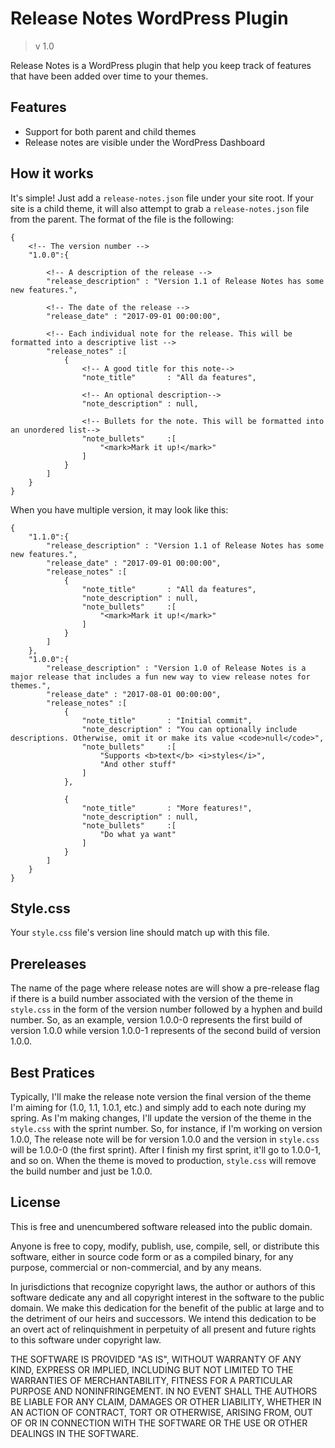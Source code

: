 # Release Notes WordPress Plugin
>v 1.0

Release Notes is a WordPress plugin that help you keep track of features that have been added over time to your themes.

## Features
* Support for both parent and child themes
* Release notes are visible under the WordPress Dashboard

## How it works
It's simple! Just add a <code>release-notes.json</code> file under your site root. If your site is a child theme, it will also attempt to grab a <code>release-notes.json</code> file from the parent. The format of the file is the following:

```
{
    <!-- The version number -->
    "1.0.0":{ 

        <!-- A description of the release -->
        "release_description" : "Version 1.1 of Release Notes has some new features.",

        <!-- The date of the release -->
        "release_date" : "2017-09-01 00:00:00",

        <!-- Each individual note for the release. This will be formatted into a descriptive list -->
        "release_notes" :[
            {
                <!-- A good title for this note-->
                "note_title"       : "All da features",

                <!-- An optional description-->
                "note_description" : null,

                <!-- Bullets for the note. This will be formatted into an unordered list-->
                "note_bullets"     :[
                    "<mark>Mark it up!</mark>"
                ]
            }
        ]
    }
}
```

When you have multiple version, it may look like this:

```
{
    "1.1.0":{
        "release_description" : "Version 1.1 of Release Notes has some new features.",
        "release_date" : "2017-09-01 00:00:00",
        "release_notes" :[
            {
                "note_title"       : "All da features",
                "note_description" : null,
                "note_bullets"     :[
                    "<mark>Mark it up!</mark>"
                ]
            }
        ]
    },
    "1.0.0":{
        "release_description" : "Version 1.0 of Release Notes is a major release that includes a fun new way to view release notes for themes.",
        "release_date" : "2017-08-01 00:00:00",
        "release_notes" :[
            {
                "note_title"       : "Initial commit",
                "note_description" : "You can optionally include descriptions. Otherwise, omit it or make its value <code>null</code>",
                "note_bullets"     :[
                    "Supports <b>text</b> <i>styles</i>",
                    "And other stuff"
                ]
            },

            {
                "note_title"       : "More features!",
                "note_description" : null,
                "note_bullets"     :[
                    "Do what ya want"
                ]
            }
        ]
    }
}

```

## Style.css
Your <code>style.css</code> file's version line should match up with this file.

## Prereleases
The name of the page where release notes are will show a pre-release flag if there is a build number associated with the version of the theme in <code>style.css</code> in the form of the version number followed by a hyphen and build number. So, as an example, version 1.0.0-0 represents the first build of version 1.0.0 while version 1.0.0-1 represents of the second build of version 1.0.0.

## Best Pratices
Typically, I'll make the release note version the final version of the theme I'm aiming for (1.0, 1.1, 1.0.1, etc.) and simply add to each note during my spring. As I'm making changes, I'll update the version of the theme in the <code>style.css</code> with the sprint number. So, for instance, if I'm working on version 1.0.0, The release note will be for version 1.0.0 and the version in <code>style.css</code> will be 1.0.0-0 (the first sprint). After I finish my first sprint, it'll go to 1.0.0-1, and so on. When the theme is moved to production, <code>style.css</code> will remove the build number and just be 1.0.0.  

## License

This is free and unencumbered software released into the public domain.

Anyone is free to copy, modify, publish, use, compile, sell, or distribute this software, either in source code form or as a compiled binary, for any purpose, commercial or non-commercial, and by any means.

In jurisdictions that recognize copyright laws, the author or authors of this software dedicate any and all copyright interest in the software to the public domain. We make this dedication for the benefit of the public at large and to the detriment of our heirs and successors. We intend this dedication to be an overt act of relinquishment in perpetuity of all present and future rights to this software under copyright law.

THE SOFTWARE IS PROVIDED "AS IS", WITHOUT WARRANTY OF ANY KIND, EXPRESS OR IMPLIED, INCLUDING BUT NOT LIMITED TO THE WARRANTIES OF MERCHANTABILITY, FITNESS FOR A PARTICULAR PURPOSE AND NONINFRINGEMENT. IN NO EVENT SHALL THE AUTHORS BE LIABLE FOR ANY CLAIM, DAMAGES OR OTHER LIABILITY, WHETHER IN AN ACTION OF CONTRACT, TORT OR OTHERWISE, ARISING FROM, OUT OF OR IN CONNECTION WITH THE SOFTWARE OR THE USE OR OTHER DEALINGS IN THE SOFTWARE.
